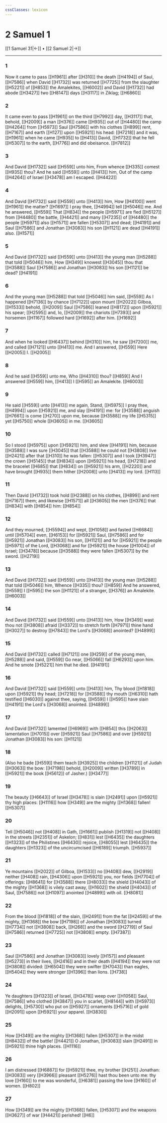 ```yaml
---
cssClasses: lexicon
---
```

# 2 Samuel 1

[[1 Samuel 31|←]] • [[2 Samuel 2|→]]

---

### 1
Now it came to pass [[H1961]] after [[H310]] the death [[H4194]] of Saul, [[H7586]] when David [[H1732]] was returned [[H7725]] from the slaughter [[H5221]]  of [[H853]] the Amalekites, [[H6002]] and David [[H1732]] had abode [[H3427]] two [[H8147]] days [[H3117]] in Ziklag; [[H6860]]

### 2
It came even to pass [[H1961]] on the third [[H7992]] day, [[H3117]] that, behold, [[H2009]] a man [[H376]] came [[H935]] out of [[H4480]] the camp [[H4264]] from [[H5973]] Saul [[H7586]] with his clothes [[H899]] rent, [[H7167]] and earth [[H127]] upon [[H5921]] his head: [[H7218]] and it was, [[H1961]] when he came [[H935]] to [[H413]] David, [[H1732]] that he fell [[H5307]] to the earth, [[H776]] and did obeisance. [[H7812]]

### 3
And David [[H1732]] said [[H559]] unto him, From whence [[H335]] comest [[H935]] thou? And he said [[H559]] unto [[H413]] him, Out of the camp [[H4264]] of Israel [[H3478]] am I escaped. [[H4422]]

### 4
And David [[H1732]] said [[H559]] unto [[H413]] him, How [[H4100]] went [[H1961]] the matter? [[H1697]] I pray thee, [[H4994]] tell [[H5046]] me. And he answered, [[H559]] That [[H834]] the people [[H5971]] are fled [[H5127]] from [[H4480]] the battle, [[H4421]] and many [[H7235]] of [[H4480]] the people [[H5971]] also [[H1571]] are fallen [[H5307]] and dead; [[H4191]] and Saul [[H7586]] and Jonathan [[H3083]] his son [[H1121]] are dead [[H4191]] also. [[H1571]]

### 5
And David [[H1732]] said [[H559]] unto [[H413]] the young man [[H5288]] that told [[H5046]] him, How [[H349]] knowest [[H3045]] thou that [[H3588]] Saul [[H7586]] and Jonathan [[H3083]] his son [[H1121]] be dead? [[H4191]]

### 6
And the young man [[H5288]] that told [[H5046]] him said, [[H559]] As I happened [[H7136]] by chance [[H7122]] upon mount [[H2022]] Gilboa, [[H1533]] behold, [[H2009]] Saul [[H7586]] leaned [[H8172]] upon [[H5921]] his spear; [[H2595]] and, lo, [[H2009]] the chariots [[H7393]] and horsemen [[H1167]] followed hard [[H1692]] after him. [[H1692]]

### 7
And when he looked [[H6437]] behind [[H310]] him, he saw [[H7200]] me, and called [[H7121]] unto [[H413]] me. And I answered, [[H559]] Here [[H2005]] I. [[H2005]]

### 8
And he said [[H559]] unto me, Who [[H4310]] thou? [[H859]] And I answered [[H559]] him, [[H413]] I [[H595]] an Amalekite. [[H6003]]

### 9
He said [[H559]] unto [[H413]] me again, Stand, [[H5975]] I pray thee, [[H4994]] upon [[H5921]] me, and slay [[H4191]] me: for [[H3588]] anguish [[H7661]] is come [[H270]] upon me, because [[H3588]] my life [[H5315]] yet [[H5750]] whole [[H3605]] in me. [[H3605]]

### 10
So I stood [[H5975]] upon [[H5921]] him, and slew [[H4191]] him, because [[H3588]] I was sure [[H3045]] that [[H3588]] he could not [[H3808]] live [[H2421]] after that [[H310]] he was fallen: [[H5307]] and I took [[H3947]] the crown [[H5145]] that [[H834]] upon [[H5921]] his head, [[H7218]] and the bracelet [[H685]] that [[H834]] on [[H5921]] his arm, [[H2220]] and have brought [[H935]] them hither [[H2008]] unto [[H413]] my lord. [[H113]]

### 11
Then David [[H1732]] took hold [[H2388]] on his clothes, [[H899]] and rent [[H7167]] them; and likewise [[H1571]] all [[H3605]] the men [[H376]] that [[H834]] with [[H854]] him: [[H854]]

### 12
And they mourned, [[H5594]] and wept, [[H1058]] and fasted [[H6684]] until [[H5704]] even, [[H6153]] for [[H5921]] Saul, [[H7586]] and for [[H5921]] Jonathan [[H3083]] his son, [[H1121]] and for [[H5921]] the people [[H5971]] of the Lord, [[H3068]] and for [[H5921]] the house [[H1004]] of Israel; [[H3478]] because [[H3588]] they were fallen [[H5307]] by the sword. [[H2719]]

### 13
And David [[H1732]] said [[H559]] unto [[H413]] the young man [[H5288]] that told [[H5046]] him, Whence [[H335]] thou? [[H859]] And he answered, [[H559]] I [[H595]] the son [[H1121]] of a stranger, [[H376]] an Amalekite. [[H6003]]

### 14
And David [[H1732]] said [[H559]] unto [[H413]] him, How [[H349]] wast thou not [[H3808]] afraid [[H3372]] to stretch forth [[H7971]] thine hand [[H3027]] to destroy [[H7843]] the Lord's [[H3068]] anointed? [[H4899]]

### 15
And David [[H1732]] called [[H7121]] one [[H259]] of the young men, [[H5288]] and said, [[H559]] Go near, [[H5066]] fall [[H6293]] upon him. And he smote [[H5221]] him that he died. [[H4191]]

### 16
And David [[H1732]] said [[H559]] unto [[H413]] him, Thy blood [[H1818]] upon [[H5921]] thy head; [[H7218]] for [[H3588]] thy mouth [[H6310]] hath testified [[H6030]] against thee, saying, [[H559]] I [[H595]] have slain [[H4191]] the Lord's [[H3068]] anointed. [[H4899]]

### 17
And David [[H1732]] lamented [[H6969]] with [[H854]] this [[H2063]] lamentation [[H7015]] over [[H5921]] Saul [[H7586]] and over [[H5921]] Jonathan [[H3083]] his son: [[H1121]]

### 18
(Also he bade [[H559]] them teach [[H3925]] the children [[H1121]] of Judah [[H3063]] the bow: [[H7198]] behold, [[H2009]] written [[H3789]] in [[H5921]] the book [[H5612]] of Jasher.) [[H3477]]

### 19
The beauty [[H6643]] of Israel [[H3478]] is slain [[H2491]] upon [[H5921]] thy high places: [[H1116]] how [[H349]] are the mighty [[H1368]] fallen! [[H5307]]

### 20
Tell [[H5046]] not [[H408]] in Gath, [[H1661]] publish [[H1319]] not [[H408]] in the streets [[H2351]] of Askelon; [[H831]] lest [[H6435]] the daughters [[H1323]] of the Philistines [[H6430]] rejoice, [[H8055]] lest [[H6435]] the daughters [[H1323]] of the uncircumcised [[H6189]] triumph. [[H5937]]

### 21
Ye mountains [[H2022]] of Gilboa, [[H1533]] no [[H408]] dew, [[H2919]] neither [[H408]] rain, [[H4306]] upon [[H5921]] you, nor fields [[H7704]] of offerings: [[H8641]] for [[H3588]] there [[H8033]] the shield [[H4043]] of the mighty [[H1368]] is vilely cast away, [[H1602]] the shield [[H4043]] of Saul, [[H7586]] not [[H1097]] anointed [[H4899]] with oil. [[H8081]]

### 22
From the blood [[H1818]] of the slain, [[H2491]] from the fat [[H2459]] of the mighty, [[H1368]] the bow [[H7198]] of Jonathan [[H3083]] turned [[H7734]] not [[H3808]] back, [[H268]] and the sword [[H2719]] of Saul [[H7586]] returned [[H7725]] not [[H3808]] empty. [[H7387]]

### 23
Saul [[H7586]] and Jonathan [[H3083]] lovely [[H157]] and pleasant [[H5273]] in their lives, [[H2416]] and in their death [[H4194]] they were not [[H3808]] divided: [[H6504]] they were swifter [[H7043]] than eagles, [[H5404]] they were stronger [[H1396]] than lions. [[H738]]

### 24
Ye daughters [[H1323]] of Israel, [[H3478]] weep over [[H1058]] Saul, [[H7586]] who clothed [[H3847]] you in scarlet, [[H8144]] with [[H5973]] delights, [[H5730]] who put on [[H5927]] ornaments [[H5716]] of gold [[H2091]] upon [[H5921]] your apparel. [[H3830]]

### 25
How [[H349]] are the mighty [[H1368]] fallen [[H5307]] in the midst [[H8432]] of the battle! [[H4421]] O Jonathan, [[H3083]] slain [[H2491]] in [[H5921]] thine high places. [[H1116]]

### 26
I am distressed [[H6887]] for [[H5921]] thee, my brother [[H251]] Jonathan: [[H3083]] very [[H3966]] pleasant [[H5276]] hast thou been unto me: thy love [[H160]] to me was wonderful, [[H6381]] passing the love [[H160]] of women. [[H802]]

### 27
How [[H349]] are the mighty [[H1368]] fallen, [[H5307]] and the weapons [[H3627]] of war [[H4421]] perished! [[H6]]
